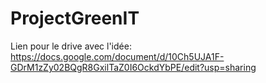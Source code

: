 # ProjectGreenIT
Lien pour le drive avec l'idée:
https://docs.google.com/document/d/10Ch5UJA1F-GDrM1zZy02BQgR8GxilTaZ0I6OckdYbPE/edit?usp=sharing
